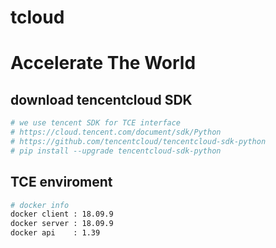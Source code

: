 # tcloud
# Accelerate The World 

## download tencentcloud SDK
```sh
# we use tencent SDK for TCE interface
# https://cloud.tencent.com/document/sdk/Python
# https://github.com/tencentcloud/tencentcloud-sdk-python
# pip install --upgrade tencentcloud-sdk-python 
```

## TCE enviroment

```sh 
# docker info
docker client : 18.09.9
docker server : 18.09.9
docker api    : 1.39
```
